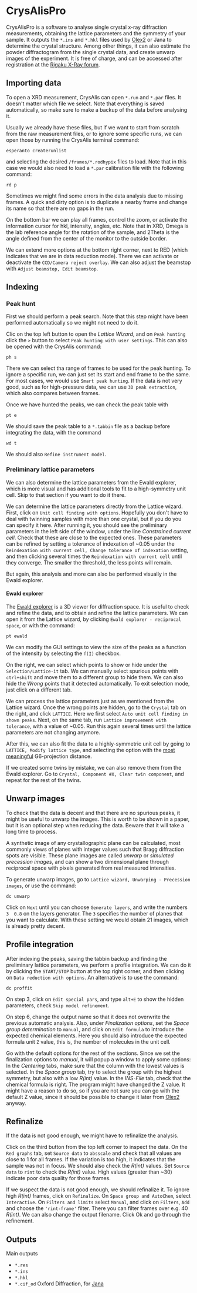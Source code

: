 # CrysAlisPro

CrysAlisPro is a software to analyse single crystal x-ray diffraction measurements, obtaining the lattice parameters and the symmetry of your sample. It outputs the `*.ins` and `*.hkl` files used by [Olex2](https://www.olexsys.org/olex2/) or Jana to determine the crystal structure.
Among other things, it can also estimate the powder diffractogram from the single crystal data, and create unwarp images of the experiment.
It is free of charge, and can be accessed after registration at the [Rigaku X-Ray forum](https://www.rigakuxrayforum.com/).

## Importing data

To open a XRD measurement, CrysAlis can open `*.run` and `*.par` files. It doesn't matter which file we select. Note that everything is saved automatically, so make sure to make a backup of the data before analysing it.

Usually we already have these files, but if we want to start from scratch from the raw measurement files, or to ignore some specific runs, we can open those by running the CrysAlis terminal command:
```CrysAlis
esperanto createrunlist
```

and selecting the desired `/frames/*.rodhypix` files to load. Note that in this case we would also need to load a `*.par` calibration file with the following command:
```CrysAlis
rd p
```

Sometimes we might find some errors in the data analysis due to missing frames. A quick and dirty option is to duplicate a nearby frame and change its name so that there are no gaps in the run.

On the bottom bar we can play all frames, control the zoom, or activate the information cursor for hkl, intensity, angles, etc.
Note that in XRD, Omega is the lab reference angle for the rotation of the sample, and 2Theta is the angle defined from the center of the monitor to the outside border.

We can extend more options at the bottom right corner, next to RED (which indicates that we are in data reduction mode). There we can activate or deactivate the `CCD/Camera reject overlay`. We can also adjust the beamstop with `Adjust beamstop, Edit beamstop`.

## Indexing

### Peak hunt

First we should perform a peak search. Note that this step might have been performed automatically so we might not need to do it.

Clic on the top left button to open the *Lattice Wizard*, and on `Peak hunting` click the `>` button to select `Peak hunting with user settings`. This can also be opened with the CrysAlis command:
```CrysAlis
ph s
```

There we can select tha range of frames to be used for the peak hunting. To ignore a specific run, we can just set its start and end frame to be the same.
For most cases, we would use `Smart peak hunting`. If the data is not very good, such as for high-pressure data, we can use `3D peak extraction`, which also compares between frames.

Once we have hunted the peaks, we can check the peak table with
```CrysAlis
pt e
```

We should save the peak table to a `*.tabbin` file as a backup before integrating the data, with the command
```CrysAlis
wd t
```

We should also `Refine instrument model`.

### Preliminary lattice parameters

We can also determine the lattice parameters from the Ewald explorer, which is more visual and has additional tools to fit to a high-symmetry unit cell. Skip to that section if you want to do it there.

We can determine the lattice parameters directly from the Lattice wizard. First, click on `Unit cell finding with options`. Hopefully you don't have to deal with twinning samples with more than one crystal, but if you do you can specify it here. After running it, you should see the preliminary parameters in the left side of the window, under the line *Constrained current cell*. Check that these are close to the expected ones.
These parameters can be refined by setting a tolerance of indexation of ~0.05 under the `Reindexation with current cell, Change tolerance of indexation` setting, and then clicking several times the `Reindexation with current cell` until they converge. The smaller the threshold, the less points will remain.

But again, this analysis and more can also be performed visually in the Ewald explorer.

#### Ewald explorer

The [Ewald explorer](https://resources.rigaku.com/hubfs/2024%20Rigaku%20Global%20Site/Resource%20Hub/Knowledge%20Library/Rigaku%20Journals/Volume%2035(1)%20-%20Winter%202019/Rigaku%20Journal%2035-1_41-43.pdf?hsLang=en) is a 3D viewer for diffraction space. It is useful to check and refine the data, and to obtain and refine the lattice parameters. We can open it from the Lattice wizard, by clicking `Ewald explorer - reciprocal space`, or with the command:
```CrysAlis
pt ewald
```

We can modify the GUI settings to view the size of the peaks as a function of the intensity by selecting the `f(I)` checkbox.

On the right, we can select which points to show or hide under the `Selection/Lattice-it` tab. We can manually select spurious points with `ctrl+shift` and move them to a different group to hide them. We can also hide the *Wrong* points that it detected automatically.
To exit selection mode, just click on a different tab.

We can process the lattice parameters just as we mentioned from the Lattice wizard.
Once the wrong points are hidden, go to the `Crystal` tab on the right, and click `LATTICE`.
Here we first select `Auto unit cell finding in shown peaks`.
Next, on the same tab, run `Lattice improvement with tolerance`, with a value of ~0.05. Run this again several times until the lattice parameters are not changing anymore.

After this, we can also fit the data to a highly-symmetric unit cell by going to `LATTICE, Modify lattice type`, and selecting the option with the [most meaningful](https://rigaku.com/products/crystallography/learning/cap-tip007) G6-projection distance.

If we created some twins by mistake, we can also remove them from the Ewald explorer. Go to `Crystal, Component #X, Clear twin component`, and repeat for the rest of the twins.

## Unwarp images

To check that the data is decent and that there are no spurious peaks, it might be useful to unwarp the images. This is worth to be shown in a paper, but it is an optional step when reducing the data. Beware that it will take a long time to process.

A synthetic image of any crystallographic plane can be calculated, most commonly views of planes with integer values such that Bragg diffraction spots are visible.
These plane images are called *unwarp* or *simulated precession images*, and can show a two dimensional plane through reciprocal space with pixels generated from real measured intensities.

To generate unwarp images, go to `Lattice wizard, Unwarping - Precession images`, or use the command:
```CrysAlis
dc unwarp
```

Click on `Next` until you can choose `Generate layers`, and write the numbers `3  0.8` on the layers generator. The `3` specifies the number of planes that you want to calculate. With these setting we would obtain 21 images, which is already pretty decent.

## Profile integration

After indexing the peaks, saving the tabbin backup and finding the preliminary lattice parameters, we perform a profile integration.
We can do it by clicking the `START/STOP` button at the top right corner, and then clicking on `Data reduction with options`. An alternative is to use the command:
```CrysAlis
dc proffit
```

On step 3, click on `Edit special pars`, and type `alt+E` to show the hidden parameters, check `Skip model refinement`.

On step 6, change the output name so that it does not overwrite the previous automatic analysis. Also, under *Finalization options*, set the *Space group determination* to `manual`, and click on `Edit formula` to introduce the expected chemical elements. Here you should also introduce the expected formula unit `Z` value, this is, the number of molecules in the unit cell.

Go with the default options for the rest of the sections. Since we set the finalization options to *manual*, it will popup a window to apply some options:
In the *Centering* tabs, make sure that the column with the lowest values is selected.
In the *Space group* tab, try to select the group with the highest symmetry, but also with a low *R(int)* value.
In the *INS-File* tab, check that the chemical formula is right. The program might have changed the Z value. It might have a reason to do so, so if you are not sure you can go with the default Z value, since it should be possible to change it later from [Olex2](https://www.olexsys.org/olex2/) anyway.

## Refinalize

If the data is not good enough, we might have to refinalize the analysis.

Click on the third button from the top left corner to inspect the data.
On the `Red graphs` tab, set `Source data` to `absscale` and check that all values are close to 1 for all frames. If the variation is too high, it indicates that the sample was not in focus.
We should also check the *R(int)* values. Set `Source data` to `rint` to check the *R(int)* value. High values (greater than ~30) indicate poor data quality for those frames.

If we suspect the data is not good enough, we should refinalize it.
To ignore high *R(int)* frames, click on `Refinalize`. On `Space group and AutoChem`, select `Interactive`. On `Filters and limits` select `Manual`, and click on `Filters`, `Add` and choose the `'rint-frame'` filter. There you can filter frames over e.g. 40 *R(int)*.
We can also change the output filename.
Click Ok and go through the refinement.

## Outputs
Main outputs
- `*.res`
- `*.ins`
- `*.hkl`
- `*.cif_od` Oxford Diffraction, for [Jana](https://jana.fzu.cz/)

